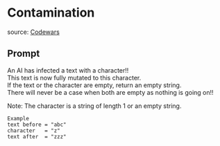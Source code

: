 # Contamination

source: [Codewars](https://www.codewars.com/kata/596fba44963025c878000039/train/ruby)

## Prompt

An AI has infected a text with a character!!  
This text is now fully mutated to this character.  
If the text or the character are empty, return an empty string.  
There will never be a case when both are empty as nothing is going on!!  

Note: The character is a string of length 1 or an empty string.  

```shell
Example
text before = "abc"
character   = "z"
text after  = "zzz"
```

